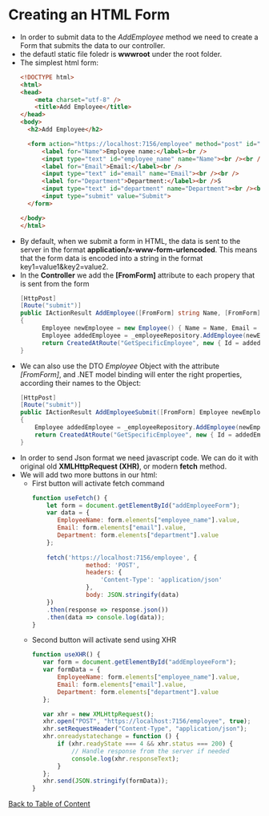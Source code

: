 # Creating an HTML Form

- In order to submit data to the *AddEmployee* method we need to create a Form that submits the data to our controller.
- the defautl static file foledr is **wwwroot** under the root folder. 
- The simplest html form:
  ```html
  <!DOCTYPE html>
  <html>
  <head>
      <meta charset="utf-8" />
      <title>Add Employee</title>
  </head>
  <body>
  	<h2>Add Employee</h2>
  
  	<form action="https://localhost:7156/employee" method="post" id="addEmployeeForm">
  		<label for="Name">Employee name:</label><br />
  		<input type="text" id="employee_name" name="Name"><br /><br />
  		<label for="Email">Email:</label><br />
  		<input type="text" id="email" name="Email"><br /><br />
  		<label for="Department">Department:</label><br />S
  		<input type="text" id="department" name="Department"><br /><br />
  		<input type="submit" value="Submit">
  	</form>
  
  </body>
  </html>
  ```
- By default, when we submit a form in HTML, the data is sent to the server in the format **application/x-www-form-urlencoded**. This means that the form data is encoded into a string in the format key1=value1&key2=value2.
- In the **Controller** we add the **[FromForm]** attribute to each propery that is sent from the form
  ```c#
  [HttpPost]
  [Route("submit")]
  public IActionResult AddEmployee([FromForm] string Name, [FromForm] string Email, [FromForm] string Department)
  {
        Employee newEmployee = new Employee() { Name = Name, Email = Email, Department = Department };
        Employee addedEmployee = _employeeRepository.AddEmployee(newEmployee);
        return CreatedAtRoute("GetSpecificEmployee", new { Id = addedEmployee.Id }, addedEmployee);
  }
  ```
 - We can also use the DTO *Employee* Object with the attribute *[FromForm]*, and .NET model binding will enter the right properties, according their names to the Object:
   ```c#
   [HttpPost]
   [Route("submit")]
   public IActionResult AddEmployeeSubmit([FromForm] Employee newEmployee)
   {
       Employee addedEmployee = _employeeRepository.AddEmployee(newEmployee);
       return CreatedAtRoute("GetSpecificEmployee", new { Id = addedEmployee.Id }, addedEmployee);
   }
   ```
 - In order to send Json format we need javascript code. We can do it with original old **XMLHttpRequest (XHR)**, or modern **fetch** method.
 - We will add two more buttons in our html:
   - First button will activate fetch command
     ```javascript
     function useFetch() {
	     let form = document.getElementById("addEmployeeForm");
	     var data = {
	     	EmployeeName: form.elements["employee_name"].value,
	     	Email: form.elements["email"].value,
	     	Department: form.elements["department"].value
	     };
 
	     fetch('https://localhost:7156/employee', {
	     			method: 'POST',
	     			headers: {
	     				'Content-Type': 'application/json'
	     			},
	     			body: JSON.stringify(data)
	     })
	     .then(response => response.json())
	     .then(data => console.log(data));
     }     
     ```
   - Second button will activate send using XHR 
     ```javascript
     function useXHR() {
     	var form = document.getElementById("addEmployeeForm");
     	var formData = {
     		EmployeeName: form.elements["employee_name"].value,
     		Email: form.elements["email"].value,
     		Department: form.elements["department"].value
     	};
     
     	var xhr = new XMLHttpRequest();
     	xhr.open("POST", "https://localhost:7156/employee", true);
     	xhr.setRequestHeader("Content-Type", "application/json");
     	xhr.onreadystatechange = function () {
     		if (xhr.readyState === 4 && xhr.status === 200) {
     			// Handle response from the server if needed
     			console.log(xhr.responseText);
     		}
     	};
     	xhr.send(JSON.stringify(formData));
     }     
     ```




[Back to Table of Content](../README.md#02-webapi-basic-conceptes)   

